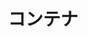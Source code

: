 ---
title: "コンテナ"
slug: container
image: category-container.jpg
style:
    background: "#8b5cf6"
    color: "#fff"
---